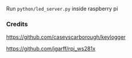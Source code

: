 Run `python/led_server.py` inside raspberry pi

### Credits
https://github.com/caseyscarborough/keylogger

https://github.com/jgarff/rpi_ws281x
